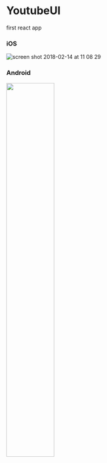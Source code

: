 # YoutubeUI
first react app

### iOS 
![screen shot 2018-02-14 at 11 08 29](https://user-images.githubusercontent.com/16122202/36206118-597029c6-1178-11e8-9822-49b08ef7df01.png)



### Android
<img src="https://user-images.githubusercontent.com/16122202/36206116-53f22bfc-1178-11e8-9ef1-5bf78ef30a63.png" width="50%">
